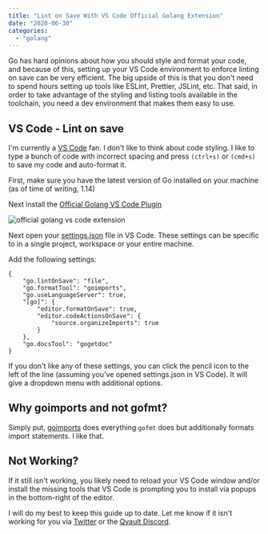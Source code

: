 ```yaml
---
title: "Lint on Save With VS Code Official Golang Extension"
date: "2020-06-30"
categories: 
  - "golang"
---
```


Go has hard opinions about how you should style and format your code, and because of this, setting up your VS Code environment to enforce linting on save can be very efficient. The big upside of this is that you don't need to spend hours setting up tools like ESLint, Prettier, JSLint, etc. That said, in order to take advantage of the styling and listing tools available in the toolchain, you need a dev environment that makes them easy to use.

## VS Code - Lint on save

I'm currently a [VS Code](https://code.visualstudio.com/) fan. I don't like to think about code styling. I like to type a bunch of code with incorrect spacing and press `(ctrl+s)` or `(cmd+s)` to save my code and auto-format it.

First, make sure you have the latest version of Go installed on your machine (as of time of writing, 1.14)

Next install the [Official Golang VS Code Plugin](https://code.visualstudio.com/docs/languages/go)

![official golang vs code extension](/img/Screen-Shot-2020-06-25-at-8.34.33-AM-1024x310.png)

Next open your [settings.json](https://code.visualstudio.com/docs/getstarted/settings#_settings-file-locations) file in VS Code. These settings can be specific to in a single project, workspace or your entire machine.

Add the following settings:

```
{
    "go.lintOnSave": "file",
    "go.formatTool": "goimports",
    "go.useLanguageServer": true,
    "[go]": {
        "editor.formatOnSave": true,
        "editor.codeActionsOnSave": {
            "source.organizeImports": true
        }
    },
    "go.docsTool": "gogetdoc"
}
```

If you don't like any of these settings, you can click the pencil icon to the left of the line (assuming you've opened settings.json in VS Code). It will give a dropdown menu with additional options.

## Why goimports and not gofmt?

Simply put, [goimports](https://godoc.org/golang.org/x/tools/cmd/goimports) does everything `gofmt` does but additionally formats import statements. I like that.

## Not Working?

If it still isn't working, you likely need to reload your VS Code window and/or install the missing tools that VS Code is prompting you to install via popups in the bottom-right of the editor.

I will do my best to keep this guide up to date. Let me know if it isn't working for you via [Twitter](https://qvault.io/contact/) or the [Qvault Discord](https://qvault.io/contact/).
